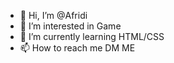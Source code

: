 - 👋 Hi, I’m @Afridi
- 👀 I’m interested in Game
- 🌱 I’m currently learning HTML/CSS
- 📫 How to reach me DM ME

<!---
Afridiop/Afridiop is a ✨ special ✨ repository because its `README.md` (this file) appears on your GitHub profile.
You can click the Preview link to take a look at your changes.
--->
